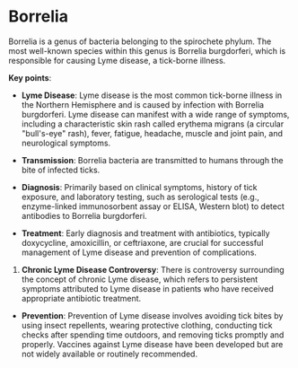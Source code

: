 <!--
source: gpt-3 + jph editing
tags: bacteria
-->

# Borrelia

Borrelia is a genus of bacteria belonging to the spirochete phylum. The most well-known species within this genus is Borrelia burgdorferi, which is responsible for causing Lyme disease, a tick-borne illness.

**Key points**:

* **Lyme Disease**: Lyme disease is the most common tick-borne illness in the Northern Hemisphere and is caused by infection with Borrelia burgdorferi. Lyme disease can manifest with a wide range of symptoms, including a characteristic skin rash called erythema migrans (a circular "bull's-eye" rash), fever, fatigue, headache, muscle and joint pain, and neurological symptoms.

* **Transmission**: Borrelia bacteria are transmitted to humans through the bite of infected ticks.

* **Diagnosis**: Primarily based on clinical symptoms, history of tick exposure, and laboratory testing, such as serological tests (e.g., enzyme-linked immunosorbent assay or ELISA, Western blot) to detect antibodies to Borrelia burgdorferi.

* **Treatment**: Early diagnosis and treatment with antibiotics, typically doxycycline, amoxicillin, or ceftriaxone, are crucial for successful management of Lyme disease and prevention of complications.

1. **Chronic Lyme Disease Controversy**: There is controversy surrounding the concept of chronic Lyme disease, which refers to persistent symptoms attributed to Lyme disease in patients who have received appropriate antibiotic treatment.

* **Prevention**: Prevention of Lyme disease involves avoiding tick bites by using insect repellents, wearing protective clothing, conducting tick checks after spending time outdoors, and removing ticks promptly and properly. Vaccines against Lyme disease have been developed but are not widely available or routinely recommended.
